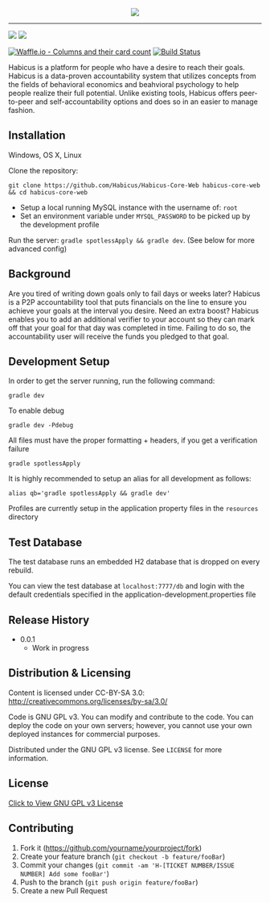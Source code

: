 


<p align="center">
		<img src="https://i.imgur.com/XxXZkmO.png"/>
</p>

-------
<div>
	<div style="display: inline-block">
		<img src="https://img.shields.io/badge/Habicus-Core-ff69b4.svg" />
	</div>
	<div style="display: inline-block">
		<img src="https://img.shields.io/badge/License-GPL-orange.svg" />
	</div>
</div>

[![Waffle.io - Columns and their card count](https://badge.waffle.io/Habicus/Habicus-Core-Web.png?columns=all)](https://waffle.io/Habicus/Habicus-Core-Web?utm_source=badge)
[![Build Status](https://travis-ci.org/Habicus/Habicus-Core-Web.svg?branch=master)](https://travis-ci.org/Habicus/Habicus-Core-Web)

Habicus is a platform for people who have a desire to reach their goals. Habicus is a data-proven accountability system that utilizes concepts from the fields of behavioral economics and beahvioral psychology to help people realize their full potential. Unlike existing tools, Habicus offers peer-to-peer and self-accountability options and does so in an easier to manage fashion.


## Installation

Windows, OS X, Linux

Clone the repository:
```
git clone https://github.com/Habicus/Habicus-Core-Web habicus-core-web && cd habicus-core-web
```

- Setup a local running MySQL instance with the username of: `root`
- Set an environment variable under `MYSQL_PASSWORD` to be picked up by the development profile

Run the server: `gradle spotlessApply && gradle dev`. (See below for more advanced config)

## Background

Are you tired of writing down goals only to fail days or weeks later? Habicus is a P2P accountability tool that puts financials on the line to ensure you achieve your goals at the interval you desire. Need an extra boost? Habicus enables you to add an additional verifier to your account so they can mark off that your goal for that day was completed in time. Failing to do so, the accountability user will receive the funds you pledged to that goal. 

## Development Setup

In order to get the server running, run the following command:
```
gradle dev
```

To enable debug
```
gradle dev -Pdebug
```

All files must have the proper formatting + headers, if you get a verification failure
```
gradle spotlessApply
```

It is highly recommended to setup an alias for all development as follows: 
```
alias qb='gradle spotlessApply && gradle dev'
```

Profiles are currently setup in the application property files in the `resources` directory

## Test Database

The test database runs an embedded H2 database that is dropped on every rebuild. 

You can view the test database at `localhost:7777/db` and login with the default credentials specified in the application-development.properties file

## Release History

* 0.0.1
    * Work in progress

## Distribution & Licensing

Content is licensed under CC-BY-SA 3.0: 
http://creativecommons.org/licenses/by-sa/3.0/

Code is GNU GPL v3.  You can modify and contribute to the code.  You can deploy the code on your own servers; however, you cannot use your own deployed instances for commercial purposes.

Distributed under the GNU GPL v3 license. See ``LICENSE`` for more information.

## License 
[Click to View GNU GPL v3 License](https://www.gnu.org/licenses/gpl-3.0.en.html)

## Contributing

1. Fork it (<https://github.com/yourname/yourproject/fork>)
2. Create your feature branch (`git checkout -b feature/fooBar`)
3. Commit your changes (`git commit -am 'H-[TICKET NUMBER/ISSUE NUMBER] Add some fooBar'`)
4. Push to the branch (`git push origin feature/fooBar`)
5. Create a new Pull Request

